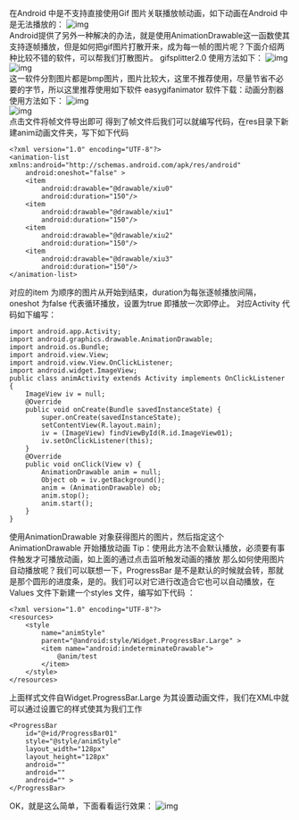 在Android 中是不支持直接使用Gif 图片关联播放帧动画，如下动画在Android 中是无法播放的：
![img](P)  
Android提供了另外一种解决的办法，就是使用AnimationDrawable这一函数使其支持逐帧播放，但是如何把gif图片打散开来，成为每一帧的图片呢？下面介绍两种比较不错的软件，可以帮我们打散图片。
gifsplitter2.0
使用方法如下：
![img](P)  
![img](P)  
这一软件分割图片都是bmp图片，图片比较大，这里不推荐使用，尽量节省不必要的字节，所以这里推荐使用如下软件
easygifanimator
软件下载：动画分割器
使用方法如下：
![img](P)  
![img](P)  
点击文件将帧文件导出即可
得到了帧文件后我们可以就编写代码，在res目录下新建anim动画文件夹，写下如下代码
```  
<?xml version="1.0" encoding="UTF-8"?>
<animation-list xmlns:android="http://schemas.android.com/apk/res/android"
    android:oneshot="false" >
    <item
        android:drawable="@drawable/xiu0"
        android:duration="150"/>
    <item
        android:drawable="@drawable/xiu1"
        android:duration="150"/>
    <item
        android:drawable="@drawable/xiu2"
        android:duration="150"/>
    <item
        android:drawable="@drawable/xiu3"
        android:duration="150"/>
</animation-list>
```
对应的item 为顺序的图片从开始到结束，duration为每张逐帧播放间隔，oneshot 为false 代表循环播放，设置为true 即播放一次即停止。
对应Activity 代码如下编写：
```  
import android.app.Activity;
import android.graphics.drawable.AnimationDrawable;
import android.os.Bundle;
import android.view.View;
import android.view.View.OnClickListener;
import android.widget.ImageView;
public class animActivity extends Activity implements OnClickListener {
	ImageView iv = null;
	@Override
	public void onCreate(Bundle savedInstanceState) {
		super.onCreate(savedInstanceState);
		setContentView(R.layout.main);
		iv = (ImageView) findViewById(R.id.ImageView01);
		iv.setOnClickListener(this);
	}
	@Override
	public void onClick(View v) {
		AnimationDrawable anim = null;
		Object ob = iv.getBackground();
		anim = (AnimationDrawable) ob;
		anim.stop();
		anim.start();
	}
}
```
使用AnimationDrawable 对象获得图片的图片，然后指定这个AnimationDrawable 开始播放动画
Tip：使用此方法不会默认播放，必须要有事件触发才可播放动画，如上面的通过点击监听触发动画的播放
那么如何使用图片自动播放呢？我们可以联想一下，ProgressBar 是不是默认的时候就会转，那就是那个圆形的进度条，是的。我们可以对它进行改造合它也可以自动播放，在Values 文件下新建一个styles 文件，编写如下代码 ：
```  
<?xml version="1.0" encoding="UTF-8"?>
<resources>
    <style
        name="animStyle"
        parent="@android:style/Widget.ProgressBar.Large" >
        <item name="android:indeterminateDrawable">
			@anim/test
        </item>
    </style>
</resources>
```
上面样式文件自Widget.ProgressBar.Large 为其设置动画文件，我们在XML中就可以通过设置它的样式使其为我们工作
```  
<ProgressBar
    id="@+id/ProgressBar01"
    style="@style/animStyle"
    layout_width="128px"
    layout_height="128px"
    android=""
    android=""
    android="" >
</ProgressBar>
```
OK，就是这么简单，下面看看运行效果：
![img](P)  